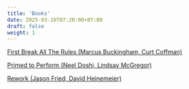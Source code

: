 ```yaml
---
title: 'Books'
date: 2025-03-16T07:20:00+07:00
draft: false
weight: 1
---
```


[First Break All The Rules (Marcus Buckingham, Curt Coffman)](./first-break-all-the-rules-marcus-buckingham-curt-coffman)

[Primed to Perform (Neel Doshi, Lindsay McGregor)](./primed-to-perform-neel-doshi-lindsay-mcgregor)

[Rework (Jason Fried, David Heinemeier)](./rework-jason-fried-david-heinemeier)
